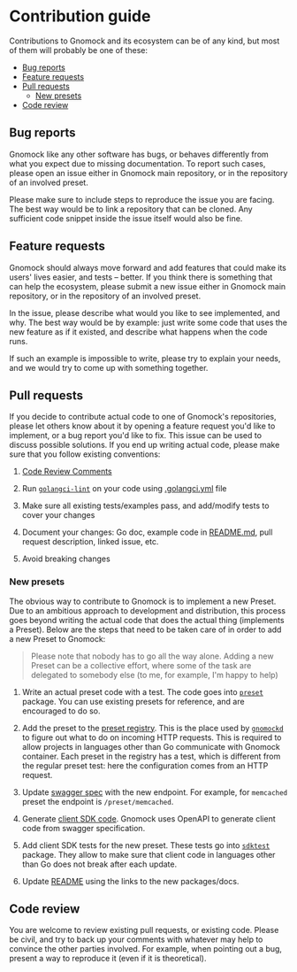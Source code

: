 # Contribution guide

Contributions to Gnomock and its ecosystem can be of any kind, but most of them
will probably be one of these:

- [Bug reports](#bug-reports)
- [Feature requests](#feature-requests)
- [Pull requests](#pull-requests)
    - [New presets](#new-presets)
- [Code review](#code-review)

## Bug reports

Gnomock like any other software has bugs, or behaves differently from what you
expect due to missing documentation. To report such cases, please open an issue
either in Gnomock main repository, or in the repository of an involved preset.

Please make sure to include steps to reproduce the issue you are facing. The
best way would be to link a repository that can be cloned. Any sufficient
code snippet inside the issue itself would also be fine.

## Feature requests

Gnomock should always move forward and add features that could make its users'
lives easier, and tests – better. If you think there is something that can help
the ecosystem, please submit a new issue either in Gnomock main repository, or
in the repository of an involved preset.

In the issue, please describe what would you like to see implemented, and why.
The best way would be by example: just write some code that uses the new
feature as if it existed, and describe what happens when the code runs.

If such an example is impossible to write, please try to explain your needs,
and we would try to come up with something together.

## Pull requests

If you decide to contribute actual code to one of Gnomock's repositories,
please let others know about it by opening a feature request you'd like to
implement, or a bug report you'd like to fix. This issue can be used to discuss
possible solutions. If you end up writing actual code, please make sure that
you follow existing conventions:

1. [Code Review Comments](https://github.com/golang/go/wiki/CodeReviewComments)

2. Run [`golangci-lint`](https://github.com/golangci/golangci-lint) on your
   code using [.golangci.yml](.golangci.yml) file

3. Make sure all existing tests/examples pass, and add/modify tests to cover
   your changes

4. Document your changes: Go doc, example code in [README.md](README.md), pull
   request description, linked issue, etc.

5. Avoid breaking changes

### New presets

The obvious way to contribute to Gnomock is to implement a new Preset. Due to
an ambitious approach to development and distribution, this process goes beyond
writing the actual code that does the actual thing (implements a Preset). Below
are the steps that need to be taken care of in order to add a new Preset to
Gnomock:

> Please note that nobody has to go all the way alone. Adding a new Preset can
> be a collective effort, where some of the task are delegated to somebody else
> (to me, for example, I'm happy to help)

1. Write an actual preset code with a test. The code goes into
   [`preset`](https://github.com/orlangure/gnomock/tree/master/preset) package.
   You can use existing presets for reference, and are encouraged to do so.

1. Add the preset to the [preset
   registry](https://github.com/orlangure/gnomock/tree/master/preset/registry.go).
   This is the place used by
   [`gnomockd`](https://github.com/orlangure/gnomock/tree/master/gnomockd) to
   figure out what to do on incoming HTTP requests. This is required to allow
   projects in languages other than Go communicate with Gnomock container. Each
   preset in the registry has a test, which is different from the regular
   preset test: here the configuration comes from an HTTP request.

1. Update [swagger
   spec](https://github.com/orlangure/gnomock/blob/master/swagger/swagger.yaml)
   with the new endpoint. For example, for `memcached` preset the endpoint is
   `/preset/memcached`.

1. Generate [client SDK
   code](https://github.com/orlangure/gnomock#using-gnomock-server). Gnomock
   uses OpenAPI to generate client code from swagger specification.

1. Add client SDK tests for the new preset. These tests go into
   [`sdktest`](https://github.com/orlangure/gnomock/tree/master/sdktest)
   package. They allow to make sure that client code in languages other than Go
   does not break after each update.

1. Update [README](README.md) using the links to the new packages/docs.

## Code review

You are welcome to review existing pull requests, or existing code. Please be
civil, and try to back up your comments with whatever may help to convince the
other parties involved. For example, when pointing out a bug, present a way to
reproduce it (even if it is theoretical).

